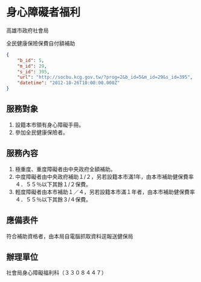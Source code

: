 # 身心障礙者福利

高雄市政府社會局

全民健康保險保費自付額補助

```json
{
    "b_id": 5,
    "m_id": 29,
    "s_id": 395,
    "url": "http://socbu.kcg.gov.tw/?prog=2&b_id=5&m_id=29&s_id=395",
    "datetime": "2012-10-26T10:00:00.000Z"
}

```
## 服務對象

1. 設籍本市領有身心障礙手冊。
2. 參加全民健康保險者。

## 服務內容

1. 極重度、重度障礙者由中央政府全額補助。
2. 中度障礙者由中央政府補助１/２，另若設籍本市滿1年，由本市補助健保費率４．５５％以下其餘１/２保費。
3. 輕度障礙者由本市補助１／４，另若設籍本市滿１年者，由本市補助健保費率４．５５％以下其餘３/４保費。

## 應備表件

符合補助資格者，由本局自電腦抓取資料逕報送健保局

## 辦理單位

社會局身心障礙福利科（３３０８４４７）
